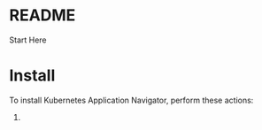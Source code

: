 # README
Start Here 

# Install

To install Kubernetes Application Navigator, perform these actions: 

1. 
